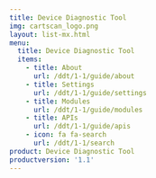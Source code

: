 ```yaml
---
title: Device Diagnostic Tool
img: cartscan_logo.png
layout: list-mx.html
menu:
  title: Device Diagnostic Tool
  items:
    - title: About
      url: /ddt/1-1/guide/about
    - title: Settings
      url: /ddt/1-1/guide/settings
    - title: Modules
      url: /ddt/1-1/guide/modules
    - title: APIs
      url: /ddt/1-1/guide/apis
    - icon: fa fa-search
      url: /ddt/1-1/search
product: Device Diagnostic Tool
productversion: '1.1'
---
```

